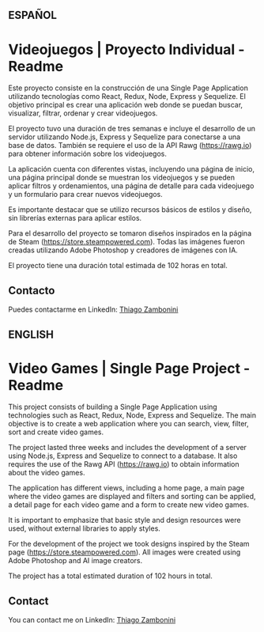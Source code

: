 ##
## ESPAÑOL
##

# Videojuegos | Proyecto Individual - Readme

Este proyecto consiste en la construcción de una Single Page Application utilizando tecnologías como React, Redux, Node, Express y Sequelize. El objetivo principal es crear una aplicación web donde se puedan buscar, visualizar, filtrar, ordenar y crear videojuegos.

El proyecto tuvo una duración de tres semanas e incluye el desarrollo de un servidor utilizando Node.js, Express y Sequelize para conectarse a una base de datos. También se requiere el uso de la API Rawg (https://rawg.io) para obtener información sobre los videojuegos.

La aplicación cuenta con diferentes vistas, incluyendo una página de inicio, una página principal donde se muestran los videojuegos y se pueden aplicar filtros y ordenamientos, una página de detalle para cada videojuego y un formulario para crear nuevos videojuegos.

Es importante destacar que se utilizo recursos básicos de estilos y diseño, sin librerías externas para aplicar estilos. 

Para el desarrollo del proyecto se tomaron diseños inspirados en la página de Steam (https://store.steampowered.com). Todas las imágenes fueron creadas utilizando Adobe Photoshop y creadores de imágenes con IA.

El proyecto tiene una duración total estimada de 102 horas en total.

## Contacto
Puedes contactarme en LinkedIn: [Thiago Zambonini](https://www.linkedin.com/in/thiago-zambonini-2a279a239/)

##
## ENGLISH
##

# Video Games | Single Page Project - Readme

This project consists of building a Single Page Application using technologies such as React, Redux, Node, Express and Sequelize. The main objective is to create a web application where you can search, view, filter, sort and create video games.

The project lasted three weeks and includes the development of a server using Node.js, Express and Sequelize to connect to a database. It also requires the use of the Rawg API (https://rawg.io) to obtain information about the video games.

The application has different views, including a home page, a main page where the video games are displayed and filters and sorting can be applied, a detail page for each video game and a form to create new video games.

It is important to emphasize that basic style and design resources were used, without external libraries to apply styles. 

For the development of the project we took designs inspired by the Steam page (https://store.steampowered.com). All images were created using Adobe Photoshop and AI image creators.

The project has a total estimated duration of 102 hours in total.

## Contact
You can contact me on LinkedIn: [Thiago Zambonini](https://www.linkedin.com/in/thiago-zambonini-2a279a239/)
